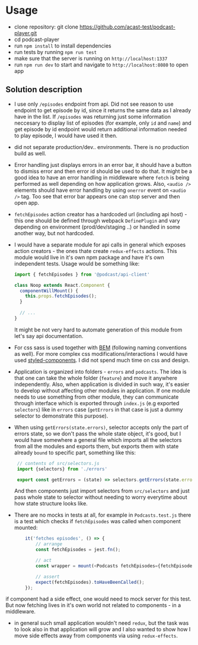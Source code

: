 # Usage #

 - clone repository: git clone https://github.com/acast-test/podcast-player.git
 - cd podcast-player
 - run `npm install` to install dependencies
 - run tests by running `npm run test`
 - make sure that the server is running on `http://localhost:1337`
 - run `npm run dev` to start and navigate to `http://localhost:8080` to open app

## Solution description

- I use only `/episodes` endpoint from api. Did not see reason to use endpoint to get episode by id, since it returns the same data as I already have in the list. If `/episodes` was returning just some information neccesary to display list of episodes (for example, only `id` and `name`) and get episode by id endpoint would return additional information needed to play episode, I would have used it then.

- did not separate production/dev.. environments. There is no production build as well.

- Error handling just displays errors in an error bar, it should have a button to dismiss error and then error id should be 
used to do that. It might be a good idea to have an error handling in middleware where `fetch` is being performed as well depending on how application grows. Also, `<audio />` elements should have error handling by using `onerror` event on `<audio />` tag. Too see that error bar appears one can stop server and then open app.

- `fetchEpisodes` action creator has a hardcoded url (including api host) - this one should be defined through webpack `DefinePlugin` and vary depending on environment (prod/dev/staging ..) or handled in some another way, but not hardcoded.

- I would have a separate module for api calls in general which exposes action creators - the ones thate create `redux-effects` actions. This module would live in it's own npm package and have it's own independent tests. Usage would be something like:

  ```js
  import { fetchEpisodes } from '@podcast/api-client'
  
  class Noop extends React.Component {
    componentWillMount() {
      this.props.fetchEpisodes();
    }
    
    // ...
  }
  ```
  
  It might be not very hard to automate generation of this module from let's say api documentation.
  
 - For css sass is used together with [BEM](http://getbem.com/) (following naming conventions as well). For more complex css modifications/interactions I would have used [styled-components](https://github.com/styled-components/styled-components). I did not spend much time on css and design.
  
 - Application is organized into folders - `errors` and `podcasts`. The idea is that one can take the whole folder (`feature`) and move it anywhere independently. Also, when application is divided in such way, it's easier to develop without affecting other modules in application. If one module needs to use something from other module, they can communicate through interface which is exported through `index.js` (e.g exported `selectors`) like in `errors` case (`getErrors` in that case is just a dummy selector to demonstrate this purpose).

 - When using `getErrors(state.errors)`, selector accepts only the part of errors state, so we don't pass the whole state object, it's  good, but I would have somewhere a general file which imports all the selectors from all the modules and exports them, but exports        them with state already `bound` to specific part, something like this:
 
   ```js
    // contents of src/selectors.js
    import {selectors} from './errors'

    export const getErrors = (state) => selectors.getErrors(state.errors);
   ```
   
   And then components just import selectors from `src/selectors` and just pass whole state to selector without needing to worry  everytime about how state structure looks like.
  
  - There are no mocks in tests at all, for example in `Podcasts.test.js` there is a test which checks if `fetchEpisodes` was called when component mounted:

    ```js
        it('fetches episodes', () => {
            // arrange
            const fetchEpisodes = jest.fn();

            // act
            const wrapper = mount(<Podcasts fetchEpisodes={fetchEpisodes} />);

            // assert
            expect(fetchEpisodes).toHaveBeenCalled();
        });
    ```
  
   if component had a side effect, one would need to mock server for this test. But now fetching lives in it's own world not related to components - in a middleware.
  
  - in general such small application wouldn't need `redux`, but the task was to look also in that application will grow and I also wanted to show how I move side effects away from components via using `redux-effects`.
